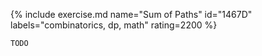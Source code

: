 {% include exercise.md name="Sum of Paths" id="1467D" labels="combinatorics, dp, math" rating=2200 %}

```
TODO
```
